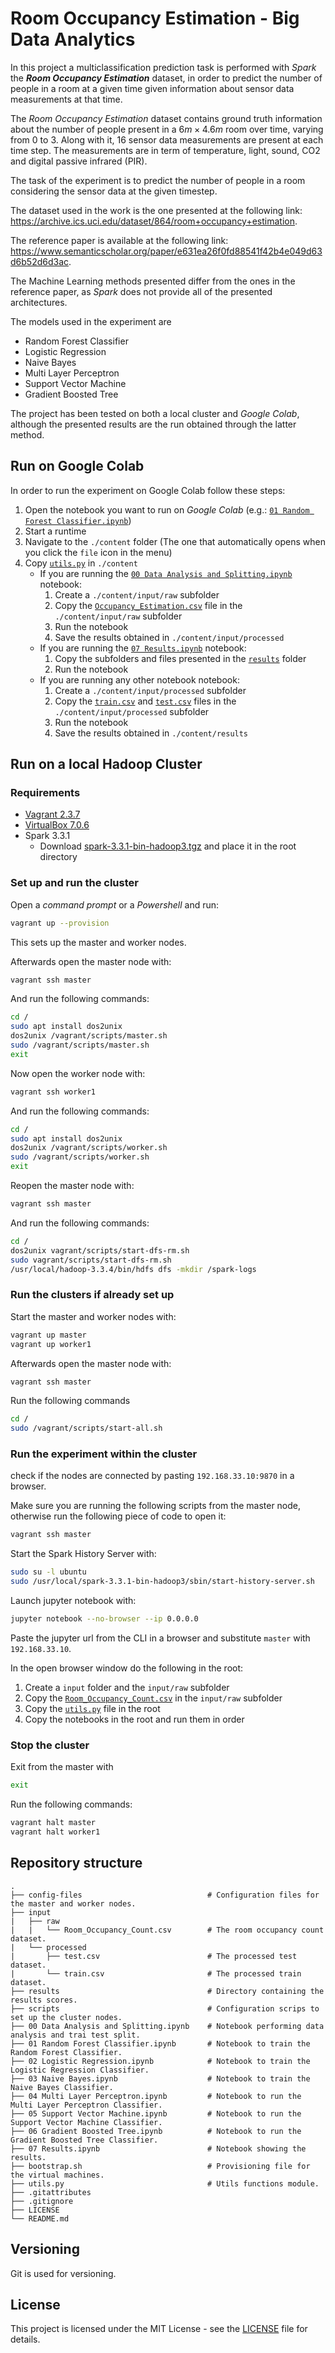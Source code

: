 # Room Occupancy Estimation - Big Data Analytics
In this project a multiclassification prediction task is performed with *Spark* the ***Room Occupancy Estimation*** dataset, in order to predict the number of people in a room at a given time given information about sensor data measurements at that time.

The *Room Occupancy Estimation* dataset contains ground truth information about the number of people present in a $6m \times 4.6m$ room over time, varying from $0$ to $3$. Along with it, $16$ sensor data measurements are present at each time step. The measurements are in term of temperature, light, sound, CO2 and digital passive infrared (PIR).

The task of the experiment is to predict the number of people in a room considering the sensor data at the given timestep.

The dataset used in the work is the one presented at the following link: https://archive.ics.uci.edu/dataset/864/room+occupancy+estimation.

The reference paper is available at the following link: https://www.semanticscholar.org/paper/e631ea26f0fd88541f42b4e049d63d6b52d6d3ac.

The Machine Learning methods presented differ from the ones in the reference paper, as *Spark* does not provide all of the presented architectures.

The models used in the experiment are
- Random Forest Classifier
- Logistic Regression
- Naive Bayes
- Multi Layer Perceptron
- Support Vector Machine
- Gradient Boosted Tree

The project has been tested on both a local cluster and *Google Colab*, although the presented results are the run obtained through the latter method.

## Run on Google Colab
In order to run the experiment on Google Colab follow these steps:
1. Open the notebook you want to run on *Google Colab* (e.g.: [`01 Random Forest Classifier.ipynb`](01%20Random%20Forest%20Classifier.ipynb))
2. Start a runtime
3. Navigate to the `./content` folder (The one that automatically opens when you click the `file` icon in the menu)
4. Copy [`utils.py`](utils.py) in `./content`
    - If you are running the [`00 Data Analysis and Splitting.ipynb`](00%20Data%20Analysis%20and%20Splitting.ipynb) notebook:
        1. Create a `./content/input/raw` subfolder
        2. Copy the [`Occupancy_Estimation.csv`](input/raw/Occupancy_Estimation.csv) file in the `./content/input/raw` subfolder
        3. Run the notebook
        4. Save the results obtained in `./content/input/processed`
    - If you are running the [`07 Results.ipynb`](07%20Results.ipynb) notebook:
        1. Copy the subfolders and files presented in the [`results`](results) folder
        3. Run the notebook
    - If you are running any other notebook notebook:
        1. Create a `./content/input/processed` subfolder
        2. Copy the [`train.csv`](input/processed/train.csv) and [`test.csv`](input/processed/test.csv) files in the `./content/input/processed` subfolder
        3. Run the notebook
        4. Save the results obtained in `./content/results`

## Run on a local Hadoop Cluster
### Requirements
-  [Vagrant 2.3.7](https://developer.hashicorp.com/vagrant/install?product_intent=vagrant)      
- [VirtualBox 7.0.6](https://www.virtualbox.org/wiki/Downloads)
- Spark 3.3.1
    - Download [spark-3.3.1-bin-hadoop3.tgz](https://archive.apache.org/dist/spark/spark-3.3.1/) and place it in the root directory

### Set up and run the cluster
Open a *command prompt* or a *Powershell* and run:
```bash
vagrant up --provision
```
This sets up the master and worker nodes.

Afterwards open the master node with:
```bash
vagrant ssh master
```
And run the following commands:
```bash
cd / 
sudo apt install dos2unix
dos2unix /vagrant/scripts/master.sh
sudo /vagrant/scripts/master.sh
exit
```
Now open the worker node with:
```bash
vagrant ssh worker1
```

And run the following commands:
```bash
cd /
sudo apt install dos2unix
dos2unix /vagrant/scripts/worker.sh
sudo /vagrant/scripts/worker.sh
exit
```

Reopen the master node with:
```bash
vagrant ssh master
```
And run the following commands:
```bash
cd /
dos2unix vagrant/scripts/start-dfs-rm.sh
sudo vagrant/scripts/start-dfs-rm.sh
/usr/local/hadoop-3.3.4/bin/hdfs dfs -mkdir /spark-logs
```


### Run the clusters if already set up 
Start the master and worker nodes with:
```bash
vagrant up master
vagrant up worker1
```
Afterwards open the master node with:
```bash
vagrant ssh master
```
Run the following commands
```bash
cd /
sudo /vagrant/scripts/start-all.sh
```

### Run the experiment within the cluster
check if the nodes are connected by pasting `192.168.33.10:9870` in a browser.

Make sure you are running the following scripts from the master node, otherwise run the following piece of code to open it:
```bash
vagrant ssh master
```

Start the Spark History Server with:
```bash
sudo su -l ubuntu
sudo /usr/local/spark-3.3.1-bin-hadoop3/sbin/start-history-server.sh
```

Launch jupyter notebook with:
```bash
jupyter notebook --no-browser --ip 0.0.0.0
```
Paste the jupyter url from the CLI in a browser and substitute `master` with `192.168.33.10`.

In the open browser window do the following in the root:
1. Create a `input` folder and the `input/raw` subfolder
2. Copy the [`Room_Occupancy_Count.csv`](input/raw/Room_Occupancy_Count.csv) in the `input/raw` subfolder
3. Copy the [`utils.py`](utils.py) file in the root
4. Copy the notebooks in the root and run them in order

### Stop the cluster
Exit from the master with
```bash
exit
```
Run the following commands:
```bash
vagrant halt master
vagrant halt worker1
```

## Repository structure

    .
    ├── config-files                            # Configuration files for the master and worker nodes.
    ├── input
    |   ├── raw
    |   |   └── Room_Occupancy_Count.csv        # The room occupancy count dataset.
    |   └── processed
    |       ├── test.csv                        # The processed test dataset.
    |       └── train.csv                       # The processed train dataset.
    ├── results                                 # Directory containing the results scores.
    ├── scripts                                 # Configuration scrips to set up the cluster nodes.
    ├── 00 Data Analysis and Splitting.ipynb    # Notebook performing data analysis and trai test split.
    ├── 01 Random Forest Classifier.ipynb       # Notebook to train the Random Forest Classifier.
    ├── 02 Logistic Regression.ipynb            # Notebook to train the Logistic Regression Classifier.
    ├── 03 Naive Bayes.ipynb                    # Notebook to train the Naive Bayes Classifier.
    ├── 04 Multi Layer Perceptron.ipynb         # Notebook to run the Multi Layer Perceptron Classifier.
    ├── 05 Support Vector Machine.ipynb         # Notebook to run the Support Vector Machine Classifier.
    ├── 06 Gradient Boosted Tree.ipynb          # Notebook to run the Gradient Boosted Tree Classifier.
    ├── 07 Results.ipynb                        # Notebook showing the results.
    ├── bootstrap.sh                            # Provisioning file for the virtual machines.
    ├── utils.py                                # Utils functions module.
    ├── .gitattributes
    ├── .gitignore
    ├── LICENSE
    └── README.md

## Versioning

Git is used for versioning.

## License

This project is licensed under the MIT License - see the [LICENSE](LICENSE) file for details.
